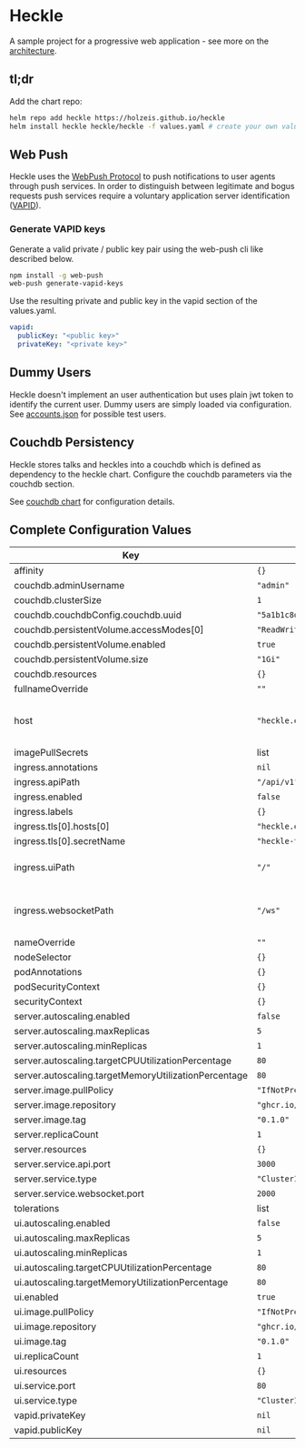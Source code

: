 # Heckle

A sample project for a progressive web application - see more on the [architecture](architecture/README.md).

## tl;dr

Add the chart repo:

```bash
helm repo add heckle https://holzeis.github.io/heckle
helm install heckle heckle/heckle -f values.yaml # create your own values.yaml
```

## Web Push

Heckle uses the [WebPush Protocol](https://datatracker.ietf.org/doc/html/draft-ietf-webpush-protocol) to push notifications to user agents through push services. In order to distinguish between legitimate and bogus requests push services require a voluntary application server identification ([VAPID](https://datatracker.ietf.org/doc/html/draft-thomson-webpush-vapid)).


### Generate VAPID keys

Generate a valid private / public key pair using the web-push cli like described below.

```bash
npm install -g web-push
web-push generate-vapid-keys
```

Use the resulting private and public key in the vapid section of the values.yaml.

```yaml
vapid:
  publicKey: "<public key>"
  privateKey: "<private key>"
```

## Dummy Users

Heckle doesn't implement an user authentication but uses plain jwt token to identify the current user. Dummy users are simply loaded via configuration. See [accounts.json](charts/heckle/config/accounts.json) for possible test users.

## Couchdb Persistency

Heckle stores talks and heckles into a couchdb which is defined as dependency to the heckle chart. Configure the couchdb parameters via the couchdb section.

See [couchdb chart](https://github.com/apache/couchdb-helm/tree/main/couchdb#configuration) for configuration details.


## Complete Configuration Values

| Key | Default | Description |
|-----|---------|-------------|
| affinity | `{}` |  |
| couchdb.adminUsername | `"admin"` |  |
| couchdb.clusterSize | `1` |  |
| couchdb.couchdbConfig.couchdb.uuid | `"5a1b1c8d8a414330bd6b7f96e5c61103"` |  |
| couchdb.persistentVolume.accessModes[0] | `"ReadWriteOnce"` |  |
| couchdb.persistentVolume.enabled | `true` |  |
| couchdb.persistentVolume.size | `"1Gi"` |  |
| couchdb.resources | `{}` |  |
| fullnameOverride | `""` |  |
| host | `"heckle.example.com"` | The ingress host of the heckle application |
| imagePullSecrets | list | `[]` |  |
| ingress.annotations | `nil` |  |
| ingress.apiPath | `"/api/v1"` |  |
| ingress.enabled | `false` |  |
| ingress.labels | `{}` |  |
| ingress.tls[0].hosts[0] | `"heckle.example.com"` |  |
| ingress.tls[0].secretName | `"heckle-tls"` |  |
| ingress.uiPath | `"/"` | The ingress path of the heckle ui. |
| ingress.websocketPath | `"/ws"` | The ingress path of the heckle websocket. |
| nameOverride | `""` |  |
| nodeSelector | `{}` |  |
| podAnnotations | `{}` |  |
| podSecurityContext | `{}` |  |
| securityContext | `{}` |  |
| server.autoscaling.enabled | `false` |  |
| server.autoscaling.maxReplicas | `5` |  |
| server.autoscaling.minReplicas | `1` |  |
| server.autoscaling.targetCPUUtilizationPercentage | `80` |  |
| server.autoscaling.targetMemoryUtilizationPercentage | `80` |  |
| server.image.pullPolicy | `"IfNotPresent"` |  |
| server.image.repository | `"ghcr.io/holzeis/heckle-server"` |  |
| server.image.tag | `"0.1.0"` |  |
| server.replicaCount | `1` |  |
| server.resources | `{}` |  |
| server.service.api.port | `3000` |  |
| server.service.type | `"ClusterIP"` |  |
| server.service.websocket.port | `2000` |  |
| tolerations | list | `[]` |  |
| ui.autoscaling.enabled | `false` |  |
| ui.autoscaling.maxReplicas | `5` |  |
| ui.autoscaling.minReplicas | `1` |  |
| ui.autoscaling.targetCPUUtilizationPercentage | `80` |  |
| ui.autoscaling.targetMemoryUtilizationPercentage | `80` |  |
| ui.enabled | `true` |  |
| ui.image.pullPolicy | `"IfNotPresent"` |  |
| ui.image.repository | `"ghcr.io/holzeis/heckle-ui"` |  |
| ui.image.tag | `"0.1.0"` |  |
| ui.replicaCount | `1` |  |
| ui.resources | `{}` |  |
| ui.service.port | `80` |  |
| ui.service.type | `"ClusterIP"` |  |
| vapid.privateKey | `nil` |  |
| vapid.publicKey | `nil` |  |